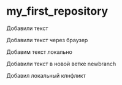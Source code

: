 # my_first_repository

Добавили текст

Добавили текст через браузер

Добавим текст локально

Добавили текст в новой ветке newbranch

Добавил локальный клнфликт

